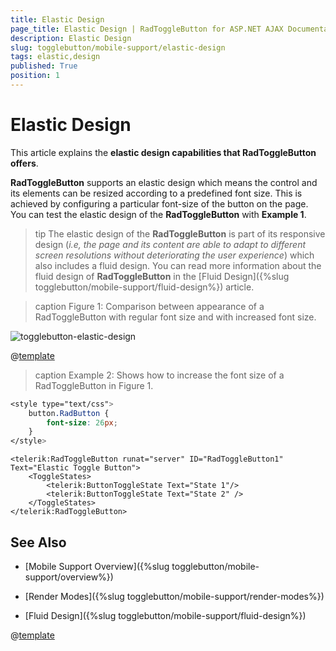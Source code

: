 ```yaml
---
title: Elastic Design
page_title: Elastic Design | RadToggleButton for ASP.NET AJAX Documentation
description: Elastic Design
slug: togglebutton/mobile-support/elastic-design
tags: elastic,design
published: True
position: 1
---
```


# Elastic Design

This article explains the **elastic design capabilities that RadToggleButton offers**. 

**RadToggleButton** supports an elastic design which means the control and its elements can be resized according to a predefined font size. This is achieved by configuring a particular font-size of the button on the page. You can test the elastic design of the **RadToggleButton** with **Example 1**. 

>tip The elastic design of the **RadToggleButton** is part of its responsive design (*i.e, the page and its content are able to adapt to different screen resolutions without deteriorating the user experience*) which also includes a fluid design. You can read more information about the fluid design of **RadToggleButton** in the  [Fluid Design]({%slug togglebutton/mobile-support/fluid-design%}) article.

>caption Figure 1: Comparison between appearance of a RadToggleButton with regular font size and with increased font size.

![togglebutton-elastic-design](images/togglebutton-elastic-design.png)

@[template](/_templates/common/font-size-notes.md#note-and-example "control: RadToggleButton")

>caption Example 2: Shows how to increase the font size of a RadToggleButton in Figure 1.

````CSS
<style type="text/css">
	button.RadButton {
		font-size: 26px;
	}
</style>
````

````ASP.NET
<telerik:RadToggleButton runat="server" ID="RadToggleButton1" Text="Elastic Toggle Button">
	<ToggleStates>
		<telerik:ButtonToggleState Text="State 1"/>
		<telerik:ButtonToggleState Text="State 2" /> 
	</ToggleStates>
</telerik:RadToggleButton>
````

## See Also

 * [Mobile Support Overview]({%slug togglebutton/mobile-support/overview%})

 * [Render Modes]({%slug togglebutton/mobile-support/render-modes%})

 * [Fluid Design]({%slug togglebutton/mobile-support/fluid-design%})

@[template](/_templates/common/font-size-notes.md#related-resources)